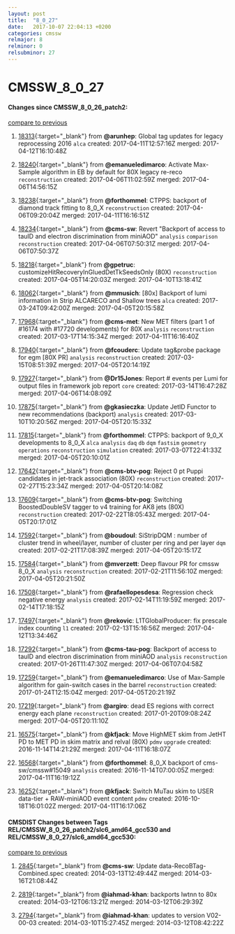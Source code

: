 ```yaml
---
layout: post
title:  "8_0_27"
date:   2017-10-07 22:04:13 +0200
categories: cmssw
relmajor: 8
relminor: 0
relsubminor: 27
---
```


# CMSSW_8_0_27
#### Changes since CMSSW_8_0_26_patch2:
[compare to previous](https://github.com/cms-sw/cmssw/compare/CMSSW_8_0_26_patch2...CMSSW_8_0_27)



1. [18313](http://github.com/cms-sw/cmssw/pull/18313){:target="_blank"}  from **@arunhep**: Global tag updates for legacy reprocessing 2016 `alca`  created: 2017-04-11T12:57:16Z merged: 2017-04-12T16:10:48Z

1. [18240](http://github.com/cms-sw/cmssw/pull/18240){:target="_blank"}  from **@emanueledimarco**: Activate Max-Sample algorithm in EB by default for 80X legacy re-reco `reconstruction`  created: 2017-04-06T11:02:59Z merged: 2017-04-06T14:56:15Z

1. [18238](http://github.com/cms-sw/cmssw/pull/18238){:target="_blank"}  from **@forthommel**: CTPPS: backport of diamond track fitting to 8_0_X `reconstruction`  created: 2017-04-06T09:20:04Z merged: 2017-04-11T16:16:51Z

1. [18234](http://github.com/cms-sw/cmssw/pull/18234){:target="_blank"}  from **@cms-sw**: Revert "Backport of access to tauID and electron discrimination from miniAOD" `analysis`  `comparison`  `reconstruction`  created: 2017-04-06T07:50:31Z merged: 2017-04-06T07:50:37Z

1. [18218](http://github.com/cms-sw/cmssw/pull/18218){:target="_blank"}  from **@gpetruc**: customizeHitRecoveryInGluedDetTkSeedsOnly (80X) `reconstruction`  created: 2017-04-05T14:20:03Z merged: 2017-04-10T13:18:41Z

1. [18062](http://github.com/cms-sw/cmssw/pull/18062){:target="_blank"}  from **@mmusich**: [80x] Backport of lumi information in Strip ALCARECO and Shallow trees  `alca`  created: 2017-03-24T09:42:00Z merged: 2017-04-05T20:15:58Z

1. [17968](http://github.com/cms-sw/cmssw/pull/17968){:target="_blank"}  from **@cms-met**: New MET filters (part 1 of #16174 with #17720 developments) for 80X `analysis`  `reconstruction`  created: 2017-03-17T14:15:34Z merged: 2017-04-11T16:16:40Z

1. [17940](http://github.com/cms-sw/cmssw/pull/17940){:target="_blank"}  from **@fcouderc**: Update tag&probe package for egm [80X PR] `analysis`  `reconstruction`  created: 2017-03-15T08:51:39Z merged: 2017-04-05T20:14:19Z

1. [17927](http://github.com/cms-sw/cmssw/pull/17927){:target="_blank"}  from **@Dr15Jones**: Report # events per Lumi for output files in framework job report `core`  created: 2017-03-14T16:47:28Z merged: 2017-04-06T14:08:09Z

1. [17875](http://github.com/cms-sw/cmssw/pull/17875){:target="_blank"}  from **@gkasieczka**: Update JetID Functor to new recommendations  (backport) `analysis`  created: 2017-03-10T10:20:56Z merged: 2017-04-05T20:15:33Z

1. [17815](http://github.com/cms-sw/cmssw/pull/17815){:target="_blank"}  from **@forthommel**: CTPPS: backport of 9_0_X developments to 8_0_X `alca`  `analysis`  `daq`  `db`  `dqm`  `fastsim`  `geometry`  `operations`  `reconstruction`  `simulation`  created: 2017-03-07T22:41:33Z merged: 2017-04-05T20:10:01Z

1. [17642](http://github.com/cms-sw/cmssw/pull/17642){:target="_blank"}  from **@cms-btv-pog**: Reject 0 pt Puppi candidates in jet-track association (80X) `reconstruction`  created: 2017-02-27T15:23:34Z merged: 2017-04-05T20:14:08Z

1. [17609](http://github.com/cms-sw/cmssw/pull/17609){:target="_blank"}  from **@cms-btv-pog**: Switching BoostedDoubleSV tagger to v4 training for AK8 jets (80X) `reconstruction`  created: 2017-02-22T18:05:43Z merged: 2017-04-05T20:17:01Z

1. [17592](http://github.com/cms-sw/cmssw/pull/17592){:target="_blank"}  from **@boudoul**: SiStripDQM : number of cluster trend in wheel/layer, number of cluster per ring and per layer `dqm`  created: 2017-02-21T17:08:39Z merged: 2017-04-05T20:15:17Z

1. [17584](http://github.com/cms-sw/cmssw/pull/17584){:target="_blank"}  from **@mverzett**: Deep flavour PR for cmssw 8_0_X `analysis`  `reconstruction`  created: 2017-02-21T11:56:10Z merged: 2017-04-05T20:21:50Z

1. [17508](http://github.com/cms-sw/cmssw/pull/17508){:target="_blank"}  from **@rafaellopesdesa**: Regression check negative energy `analysis`  created: 2017-02-14T11:19:59Z merged: 2017-02-14T17:18:15Z

1. [17497](http://github.com/cms-sw/cmssw/pull/17497){:target="_blank"}  from **@rekovic**: L1TGlobalProducer: fix prescale index counting `l1`  created: 2017-02-13T15:16:56Z merged: 2017-04-12T13:34:46Z

1. [17292](http://github.com/cms-sw/cmssw/pull/17292){:target="_blank"}  from **@cms-tau-pog**: Backport of access to tauID and electron discrimination from miniAOD `analysis`  `reconstruction`  created: 2017-01-26T11:47:30Z merged: 2017-04-06T07:04:58Z

1. [17259](http://github.com/cms-sw/cmssw/pull/17259){:target="_blank"}  from **@emanueledimarco**: Use of Max-Sample algorithm for gain-switch cases in the barrel `reconstruction`  created: 2017-01-24T12:15:04Z merged: 2017-04-05T20:21:19Z

1. [17219](http://github.com/cms-sw/cmssw/pull/17219){:target="_blank"}  from **@argiro**: dead ES regions with correct energy each plane `reconstruction`  created: 2017-01-20T09:08:24Z merged: 2017-04-05T20:11:10Z

1. [16575](http://github.com/cms-sw/cmssw/pull/16575){:target="_blank"}  from **@kfjack**: Move HighMET skim from JetHT PD to MET PD in skim matrix and relval (80X) `pdmv`  `upgrade`  created: 2016-11-14T14:21:29Z merged: 2017-04-11T16:18:07Z

1. [16568](http://github.com/cms-sw/cmssw/pull/16568){:target="_blank"}  from **@forthommel**: 8_0_X backport of cms-sw/cmssw#15049 `analysis`  created: 2016-11-14T07:00:05Z merged: 2017-04-11T16:19:12Z

1. [16252](http://github.com/cms-sw/cmssw/pull/16252){:target="_blank"}  from **@kfjack**: Switch MuTau skim to USER data-tier + RAW-miniAOD event content `pdmv`  created: 2016-10-18T16:01:02Z merged: 2017-04-11T16:17:06Z

#### CMSDIST Changes between Tags REL/CMSSW_8_0_26_patch2/slc6_amd64_gcc530 and REL/CMSSW_8_0_27/slc6_amd64_gcc530:
[compare to previous](https://github.com/cms-sw/cmsdist/compare/REL/CMSSW_8_0_26_patch2/slc6_amd64_gcc530...REL/CMSSW_8_0_27/slc6_amd64_gcc530)



1. [2845](http://github.com/cms-sw/cmssw/pull/2845){:target="_blank"}  from **@cms-sw**: Update data-RecoBTag-Combined.spec created: 2014-03-13T12:49:44Z merged: 2014-03-16T21:08:44Z

1. [2819](http://github.com/cms-sw/cmssw/pull/2819){:target="_blank"}  from **@iahmad-khan**: backports lwtnn to 80x created: 2014-03-12T06:13:21Z merged: 2014-03-12T06:29:39Z

1. [2794](http://github.com/cms-sw/cmssw/pull/2794){:target="_blank"}  from **@iahmad-khan**: updates to version V02-00-03 created: 2014-03-10T15:27:45Z merged: 2014-03-12T08:42:22Z
